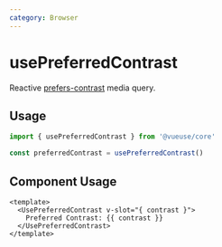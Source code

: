 ```yaml
---
category: Browser
---
```


# usePreferredContrast

Reactive [prefers-contrast](https://developer.mozilla.org/en-US/docs/Web/CSS/@media/prefers-contrast) media query.

## Usage

```ts
import { usePreferredContrast } from '@vueuse/core'

const preferredContrast = usePreferredContrast()
```

## Component Usage

```vue
<template>
  <UsePreferredContrast v-slot="{ contrast }">
    Preferred Contrast: {{ contrast }}
  </UsePreferredContrast>
</template>
```
